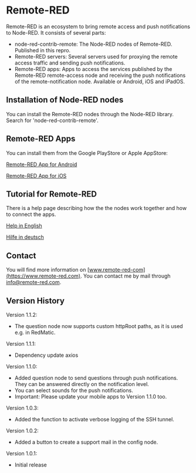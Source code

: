 # Remote-RED

Remote-RED is an ecosystem to bring remote access and push notifications to Node-RED. It consists of several parts:
- node-red-contrib-remote: The Node-RED nodes of Remote-RED. Published in this repro.
- Remote-RED servers: Several servers used for proxying the remote access traffic and sending push notifications.
- Remote-RED apps: Apps to access the services published by the Remote-RED remote-access node and receiving the push notifications of the remote-notification node. Available or Android, iOS and iPadOS.


## Installation of Node-RED nodes

You can install the Remote-RED nodes through the Node-RED library. Search for 'node-red-contrib-remote'.


## Remote-RED Apps

You can install them from the Google PlayStore or Apple AppStore:

[Remote-RED App for Android](http://play.google.com/store/apps/details?id=com.looking4cache.remotered.android)

[Remote-RED App for iOS](https://apps.apple.com/us/app/remote-red/id1529777665)


## Tutorial for Remote-RED

There is a help page describing how the the nodes work together and how to connect the apps.

[Help in English](https://www.remote-red.com/en/help/)

[Hilfe in deutsch](https://www.remote-red.com/de/hilfe/)


## Contact

You will find more information on [www.remote-red-com](https://www.remote-red.com). You can contact me by mail through info@remote-red.com.


## Version History

Version 1.1.2:
- The question node now supports custom httpRoot paths, as it is used e.g. in RedMatic.

Version 1.1.1:
- Dependency update axios

Version 1.1.0:
- Added question node to send questions through push notifications. They can be answered directly on the notification level.
- You can select sounds for the push notifications.
- Important: Please update your mobile apps to Version 1.1.0 too.

Version 1.0.3:
- Added the function to activate verbose logging of the SSH tunnel.

Version 1.0.2:
- Added a button to create a support mail in the config node.

Version 1.0.1:
- Initial release
